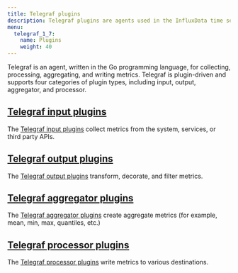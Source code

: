 ```yaml
---
title: Telegraf plugins
description: Telegraf plugins are agents used in the InfluxData time series platform for collecting, processing, aggregating, and writing metrics from time series data on the InfluxDB time series database and other popular databases and applications.
menu:
  telegraf_1_7:
    name: Plugins
    weight: 40
---
```


Telegraf is an agent, written in the Go programming language, for collecting, processing, aggregating, and writing metrics. Telegraf is plugin-driven and supports four categories of plugin types, including input, output, aggregator, and processor.


## [Telegraf input plugins](/telegraf/v1.6/plugins/inputs/)

The [Telegraf input plugins](/telegraf/v1.6/plugins/inputs/) collect metrics from the system, services, or third party APIs.

## [Telegraf output plugins](/telegraf/v1.6/plugins/outputs/)

The [Telegraf output plugins](/telegraf/v1.6/plugins/outputs/) transform, decorate, and filter metrics.

## [Telegraf aggregator plugins](/telegraf/v1.6/plugins/aggregators/)

The [Telegraf aggregator plugins](/telegraf/v1.6/plugins/aggregators/) create aggregate metrics (for example, mean, min, max, quantiles, etc.)

## [Telegraf processor plugins](/telegraf/v1.6/plugins/processors/)

The [Telegraf processor plugins](/telegraf/v1.6/plugins/processors/) write metrics to various destinations.
